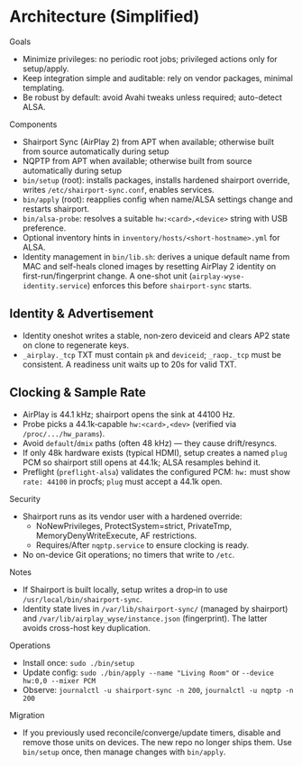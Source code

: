 # Architecture (Simplified)

Goals
- Minimize privileges: no periodic root jobs; privileged actions only for setup/apply.
- Keep integration simple and auditable: rely on vendor packages, minimal templating.
- Be robust by default: avoid Avahi tweaks unless required; auto-detect ALSA.

Components
- Shairport Sync (AirPlay 2) from APT when available; otherwise built from source automatically during setup
- NQPTP from APT when available; otherwise built from source automatically during setup
- `bin/setup` (root): installs packages, installs hardened shairport override, writes `/etc/shairport-sync.conf`, enables services.
- `bin/apply` (root): reapplies config when name/ALSA settings change and restarts shairport.
- `bin/alsa-probe`: resolves a suitable `hw:<card>,<device>` string with USB preference.
- Optional inventory hints in `inventory/hosts/<short-hostname>.yml` for ALSA.
 - Identity management in `bin/lib.sh`: derives a unique default name from MAC and self-heals cloned images by resetting AirPlay 2 identity on first-run/fingerprint change. A one-shot unit (`airplay-wyse-identity.service`) enforces this before `shairport-sync` starts.

## Identity & Advertisement
- Identity oneshot writes a stable, non‑zero deviceid and clears AP2 state on clone to regenerate keys.
- `_airplay._tcp` TXT must contain `pk` and `deviceid`; `_raop._tcp` must be consistent. A readiness unit waits up to 20s for valid TXT.

## Clocking & Sample Rate
- AirPlay is 44.1 kHz; shairport opens the sink at 44100 Hz.
- Probe picks a 44.1k‑capable `hw:<card>,<dev>` (verified via `/proc/.../hw_params`).
- Avoid `default`/`dmix` paths (often 48 kHz) — they cause drift/resyncs.
- If only 48k hardware exists (typical HDMI), setup creates a named `plug` PCM so shairport still opens at 44.1k; ALSA resamples behind it.
- Preflight (`preflight-alsa`) validates the configured PCM: `hw:` must show `rate: 44100` in procfs; `plug` must accept a 44.1k open.

Security
- Shairport runs as its vendor user with a hardened override:
  - NoNewPrivileges, ProtectSystem=strict, PrivateTmp, MemoryDenyWriteExecute, AF restrictions.
  - Requires/After `nqptp.service` to ensure clocking is ready.
- No on-device Git operations; no timers that write to `/etc`.

Notes
- If Shairport is built locally, setup writes a drop‑in to use `/usr/local/bin/shairport-sync`.
 - Identity state lives in `/var/lib/shairport-sync/` (managed by shairport) and `/var/lib/airplay_wyse/instance.json` (fingerprint). The latter avoids cross-host key duplication.

Operations
- Install once: `sudo ./bin/setup`
- Update config: `sudo ./bin/apply --name "Living Room"` or `--device hw:0,0 --mixer PCM`
- Observe: `journalctl -u shairport-sync -n 200`, `journalctl -u nqptp -n 200`

Migration
- If you previously used reconcile/converge/update timers, disable and remove those units on devices. The new repo no longer ships them. Use `bin/setup` once, then manage changes with `bin/apply`.

